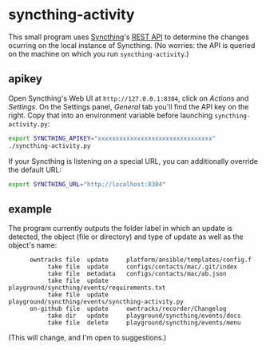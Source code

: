 # syncthing-activity

This small program uses [Syncthing](https://syncthing.net)'s [REST
API](https://docs.syncthing.net/dev/rest.html) to determine the changes
ocurring on the local instance of Syncthing. (No worries: the API is queried on
the machine on which you run `syncthing-activity`.)

## apikey

Open Syncthing's Web UI at `http://127.0.0.1:8384`, click on _Actions_ and
_Settings_. On the Settings panel, _General_ tab you'll find the API key on the
right. Copy that into an environment variable before launching
`syncthing-activity.py`:

```bash
export SYNCTHING_APIKEY="xxxxxxxxxxxxxxxxxxxxxxxxxxxxxxxx"
./syncthing-activity.py
```

If your Syncthing is listening on a special URL, you can additionally override
the default URL:

```bash
export SYNCTHING_URL="http://localhost:8384"
```

## example

The program currently outputs the folder label in which an update is detected,
the object (file or directory) and type of update as well as the object's name:


```
      owntracks file  update     platform/ansible/templates/config.f
           take file  update     configs/contacts/mac/.git/index
           take file  metadata   configs/contacts/mac/ab.json
           take file  update     playground/syncthing/events/requirements.txt
           take file  update     playground/syncthing/events/syncthing-activity.py
      on-github file  update     owntracks/recorder/Changelog
           take dir   update     playground/syncthing/events/docs
           take file  delete     playground/syncthing/events/menu
```

(This will change, and I'm open to suggestions.)
